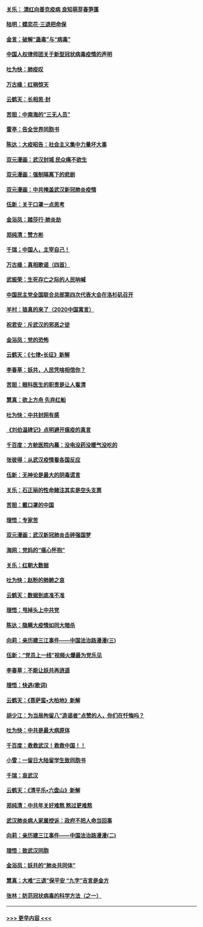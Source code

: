 #### [关乐： 漂红向善克疫病 良知萌芽春笋蓬](../pages/nsc993/n11865710.md?t=02132031) 
#### [陆明：蝶恋花‧三退把命保](../pages/nsc993/n11865673.md?t=02132031) 
#### [金言：破解“蛊毒”与“病毒”](../pages/nsc993/n11864103.md?t=02132031) 
#### [中国人权律师团关于新型冠状病毒疫情的声明](../pages/nsc993/n11864249.md?t=02132031) 
#### [吐为快：肺疫叹](../pages/nsc993/n11864027.md?t=02132031) 
#### [万古缘：红祸惊天](../pages/nsc993/n11864079.md?t=02132031) 
#### [云鹤天：长相思‧封](../pages/nsc993/n11864006.md?t=02132031) 
#### [苦胆：中南海的“三无人员”](../pages/nsc993/n11862997.md?t=02132031) 
#### [雷亭：告全世界同胞书](../pages/nsc993/n11862572.md?t=02132031) 
#### [陈达：大疫昭告：社会主义集中力量坏大事](../pages/nsc993/n11859419.md?t=02132031) 
#### [双元漫画：武汉封城 民众痛不欲生](../pages/nsc993/n11859287.md?t=02132031) 
#### [双元漫画：强制隔离下的悲剧](../pages/nsc993/n11859244.md?t=02132031) 
#### [双元漫画：中共掩盖武汉新冠肺炎疫情](../pages/nsc993/n11858249.md?t=02132031) 
#### [伍新：关于口罩一点思考](../pages/nsc993/n11859195.md?t=02132031) 
#### [金浴凤：踏莎行‧肺炎劫](../pages/nsc993/n11858227.md?t=02132031) 
#### [郑纯清：赞方彬](../pages/nsc993/n11856803.md?t=02132031) 
#### [千瑞；中国人，主宰自己！](../pages/nsc993/n11856793.md?t=02132031) 
#### [万古缘：真相歌谣（四首）](../pages/nsc993/n11856263.md?t=02132031) 
#### [武振荣：生死存亡之际的人民呐喊](../pages/nsc993/n11856256.md?t=02132031) 
#### [中国民主党全国联合总部第四次代表大会在洛杉矶召开](../pages/nsc993/n11856344.md?t=02132031) 
#### [羊村：狼真的来了（2020中国寓言）](../pages/nsc993/n11856229.md?t=02132031) 
#### [祝君安：斥武汉的邪恶之徒](../pages/nsc993/n11855861.md?t=02132031) 
#### [金浴凤：党的恐怖](../pages/nsc993/n11855849.md?t=02132031) 
#### [云鹤天：《七律▪长征》新解](../pages/nsc993/n11855479.md?t=02132031) 
#### [李春草：妖共，人民凭啥相信你？](../pages/nsc993/n11855196.md?t=02132031) 
#### [苦胆：眼科医生的职责是让人看清](../pages/nsc993/n11853840.md?t=02132031) 
#### [慧真：欲上方舟 先弃红船](../pages/nsc993/n11853483.md?t=02132031) 
#### [吐为快：中共封网有感](../pages/nsc993/n11852575.md?t=02132031) 
#### [《刘伯温碑记》点明避开瘟疫的真言](../pages/nsc993/n11852128.md?t=02132031) 
#### [千百度：方舱医院内幕：没电没药没暖气没吃的](../pages/nsc993/n11850211.md?t=02132031) 
#### [张彼得：从武汉疫情看各国反应](../pages/nsc993/n11850102.md?t=02132031) 
#### [伍新：无神论是最大的阴毒谎言](../pages/nsc993/n11846129.md?t=02132031) 
#### [关乐：石正丽的性命赌注其实是空头支票](../pages/nsc993/n11846109.md?t=02132031) 
#### [苦胆：戴口罩的中国](../pages/nsc993/n11845576.md?t=02132031) 
#### [理悟：专家苦](../pages/nsc993/n11845564.md?t=02132031) 
#### [双元漫画：武汉新冠肺炎击碎强国梦](../pages/nsc993/n11843320.md?t=02132031) 
#### [海网：党妈的“瘟心怀抱”](../pages/nsc993/n11840740.md?t=02132031) 
#### [关乐：红朝大数据](../pages/nsc993/n11840675.md?t=02132031) 
#### [吐为快：赵粉的肺腑之哀](../pages/nsc993/n11840618.md?t=02132031) 
#### [云鹤天：数据到底准不准](../pages/nsc993/n11840325.md?t=02132031) 
#### [理悟：甩掉头上中共党](../pages/nsc993/n11838826.md?t=02132031) 
#### [陈达：隐瞒大疫情如同大暗杀](../pages/nsc993/n11838771.md?t=02132031) 
#### [向莉：亲历建三江事件——中国法治路漫漫(三)](../pages/nsc993/n11831825.md?t=02132031) 
#### [伍新：“党员上一线”视频火爆最为党乐见](../pages/nsc993/n11838200.md?t=02132031) 
#### [李春草：不能让妖共再逍遥](../pages/nsc993/n11838102.md?t=02132031) 
#### [理悟：快逃(歌词)](../pages/nsc993/n11838083.md?t=02132031) 
#### [云鹤天：《菩萨蛮▪大柏地》新解](../pages/nsc993/n11838059.md?t=02132031) 
#### [胡少江：为当局拘留八“造谣者”点赞的人，你们在忏悔吗？](../pages/nsc993/n11836801.md?t=02132031) 
#### [吐为快：中共是最大病原体](../pages/nsc993/n11836748.md?t=02132031) 
#### [千百度：救救武汉！救救中国！！](../pages/nsc993/n11836145.md?t=02132031) 
#### [小雪：一留日大陆留学生致同胞书](../pages/nsc993/n11834624.md?t=02132031) 
#### [千瑞：哀武汉](../pages/nsc993/n11833647.md?t=02132031) 
#### [云鹤天：《清平乐▪六盘山》新解](../pages/nsc993/n11833611.md?t=02132031) 
#### [郑纯清：中共年关好难熬 熬过更难熬](../pages/nsc993/n11833489.md?t=02132031) 
#### [武汉肺炎病人家属控诉：政府不把人命当回事](../pages/nsc993/n11833205.md?t=02132031) 
#### [向莉：亲历建三江事件——中国法治路漫漫(二)](../pages/nsc993/n11829102.md?t=02132031) 
#### [理悟：致武汉同胞](../pages/nsc993/n11831522.md?t=02132031) 
#### [金浴凤：妖共的“肺炎共同体”](../pages/nsc993/n11829448.md?t=02132031) 
#### [慧真：大难“三退”保平安 “九字”吉言是金方](../pages/nsc993/n11829501.md?t=02132031) 
#### [张林：防范冠状病毒的科学方法（之一）](../pages/nsc993/n11828618.md?t=02132031) 

----
#### [ >>> 更早内容 <<< ](../indexes/nsc993-earlier.md)
